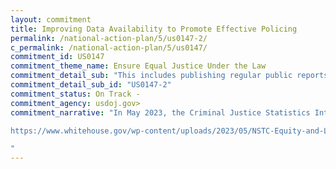 ```yaml
---
layout: commitment
title: Improving Data Availability to Promote Effective Policing
permalink: /national-action-plan/5/us0147-2/
c_permalink: /national-action-plan/5/us0147/
commitment_id: US0147
commitment_theme_name: Ensure Equal Justice Under the Law
commitment_detail_sub: "This includes publishing regular public reports based on anonymized data from the database once the database is established."
commitment_detail_sub_id: "US0147-2"
commitment_status: On Track -
commitment_agency: usdoj.gov>
commitment_narrative: "In May 2023, the Criminal Justice Statistics Interagency Working Group released a report about equity and law enforcement data collection, use, and transparency (link below). The report outlines the critical barriers to effective collection, use, and transparency of policing data. It also outlines federal levers for making progress along with a roadmap for addressing the barriers.

https://www.whitehouse.gov/wp-content/uploads/2023/05/NSTC-Equity-and-Law-Enforcement-Data.pdf

"
---
```


